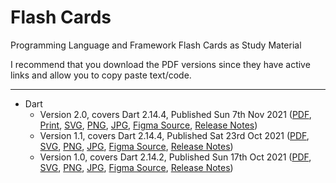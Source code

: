# Flash Cards
Programming Language and Framework Flash Cards as Study Material

I recommend that you download the PDF versions since they have active links and allow you to copy paste text/code.

***

* Dart
  * Version 2.0, covers Dart 2.14.4, Published Sun 7th Nov 2021 ([PDF](https://drive.google.com/file/d/1sAZDdTV8RfjegHAOSSRBiaxlCY807XBq/view?usp=sharing), [Print](url), [SVG](https://drive.google.com/file/d/1e4wh-GCW6szW_d8V9i67NPBDfWg6Fsm1/view?usp=sharing), [PNG](https://drive.google.com/file/d/1_VNdY3B8H-CUF6VLIvUPzrUWVnFuKB1e/view?usp=sharing), [JPG](https://drive.google.com/file/d/1tCwAq2eA8Kt7dYNr66tXK0EyC6Pd01m-/view?usp=sharing), [Figma Source](https://www.figma.com/file/0vIeUANHpL89zk8DB5jpgZ/Dart-v2.0), [Release Notes](dart/release-notes.md#v20))
  * Version 1.1, covers Dart 2.14.4, Published Sat 23rd Oct 2021 ([PDF](https://github.com/vandadnp/flashcards/raw/main/dart/v1.1/flashcard-dart-v1.1.pdf), [SVG](https://github.com/vandadnp/flashcards/raw/main/dart/v1.1/flashcard-dart-v1.1.svg), [PNG](https://github.com/vandadnp/flashcards/raw/main/dart/v1.1/flashcard-dart-v1.1.png), [JPG](https://github.com/vandadnp/flashcards/raw/main/dart/v1.1/flashcard-dart-v1.1.jpg), [Figma Source](https://github.com/vandadnp/flashcards/raw/main/dart/v1.1/flashcard-dart-v1.1.fig), [Release Notes](dart/release-notes.md#v11))
  * Version 1.0, covers Dart 2.14.2, Published Sun 17th Oct 2021 ([PDF](https://github.com/vandadnp/flashcards/raw/main/dart/v1.0/flashcard-dart-v1.0.pdf), [SVG](https://github.com/vandadnp/flashcards/raw/main/dart/v1.0/flashcard-dart-v1.0.svg), [PNG](https://github.com/vandadnp/flashcards/raw/main/dart/v1.0/flashcard-dart-v1.0.png), [JPG](https://github.com/vandadnp/flashcards/raw/main/dart/v1.0/flashcard-dart-v1.0.jpg), [Figma Source](https://github.com/vandadnp/flashcards/raw/main/dart/v1.0/flashcard-dart-v1.0.fig), [Release Notes](dart/release-notes.md#v10))
